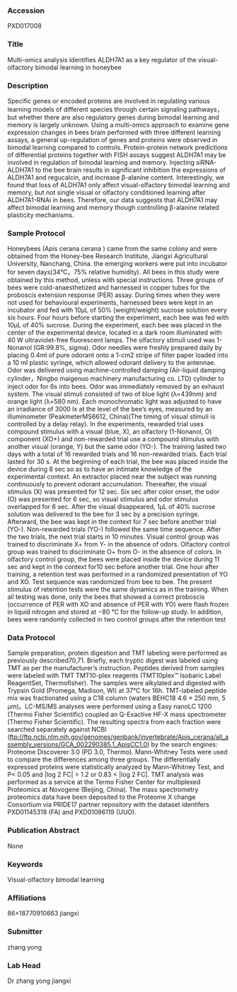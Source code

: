 ### Accession
PXD017008

### Title
Multi-omics analysis identifies ALDH7A1 as a key regulator of the visual-olfactory bimodal learning in honeybee

### Description
Specific genes or encoded proteins are involved in regulating various learning models of different species through certain signaling pathways，but whether there are also regulatory genes during bimodal learning and memory is largely unknown. Using a multi-omics approach to examine gene expression changes in bees brain performed with three different learning assays, a general up-regulation of genes and proteins were observed in bimodal learning compared to controls. Protein-protein network predictions of differential proteins together with FISH assays suggest ALDH7A1 may be involved in regulation of bimodal learning and memory. Injecting siRNA-ALDH7A1 to the bee brain results in significant inhibition the expressions of ALDH7A1 and regucalcin, and increase β-alanine content. Interestingly, we found that loss of ALDH7A1 only affect visual-olfactory bimodal learning and memory, but not single visual or olfactory conditioned learning after ALDH7A1-RNAi in bees. Therefore, our data suggests that ALDH7A1 may affect bimodal learning and memory though controlling β-alanine related plasticity mechanisms.

### Sample Protocol
Honeybees (Apis cerana cerana ) came from the same colony and were obtained from the Honey-bee Research Institute, Jiangxi Agricultural University, Nanchang, China. the emerging workers were put into incubator for seven days(34°C，75% relative humidity). All bees in this study were obtained by this method, unless with special instructions. Three groups of bees were cold-anaesthetized and harnessed in copper tubes for the proboscis extension response (PER) assay. During times when they were not used for behavioural experiments, harnessed bees were kept in an incubator and fed with 10μL of 50% (weight/weight) sucrose solution every six hours. Four hours before starting the experiment, each bee was fed with 10μL of 40% sucrose. During the experiment, each bee was placed in the center of the experimental device, located in a dark room illuminated with 40 W ultraviolet-free fluorescent lamps. The olfactory stimuli used was 1-Nonanol (GR:99.8%, sigma). Odor needles were freshly prepared daily by placing 0.4ml of pure odorant onto a 1-cm2 stripe of filter paper loaded into a 10 ml plastic syringe, which allowed odorant delivery to the antennae. Odor was delivered using machine-controlled damping (Air-liquid damping cylinder，Ningbo maigenuo machinery manufacturing co. LTD) cylinder to inject odor for 6s into bees. Odor was immediately removed by an exhaust system. The visual stimuli consisted of two of blue light (λ=439nm) and orange light (λ=580 nm). Each monochromatic light was adjusted to have an irradiance of 3000 lx at the level of the bee’s eyes, measured by an illuminometer (PeakmeterMS6612, China)(The timing of visual stimuli is controlled by a delay relay).  In the experiments, rewarded trial uses compound stimulus with a visual (blue, X), an olfactory (1-Nonanol, O) component (XO+) and non-rewarded trial use a compound stimulus with another visual (orange, Y) but the same odor (YO-). The training lasted two days with a total of 16 rewarded trials and 16 non-rewarded trials. Each trial lasted for 30 s. At the beginning of each trial, the bee was placed inside the device during 8 sec so as to have an intimate knowledge of the experimental context. An extractor placed near the subject was running continuously to prevent odorant accumulation. Thereafter, the visual stimulus (X) was presented for 12 sec. Six sec after color onset, the odor (O) was presented for 6 sec, so visual stimulus and odor stimulus overlapped for 6 sec. After the visual disappeared, 1μL of 40% sucrose solution was delivered to the bee for 3 sec by a precision syringe. Afterward, the bee was kept in the context for 7 sec before another trial (YO-). Non-rewarded trials (YO-) followed the same time sequence. After the two trials, the next trial starts in 10 minutes. Visual control group was trained to discriminate X+ from Y- in the absence of odors. Olfactory control group was trained to discriminate O+ from O- in the absence of colors. In olfactory control group, the bees were placed inside the device during 11 sec and kept in the context for10 sec before another trial. One hour after training, a retention test was performed in a randomized presentation of YO and XO. Test sequence was randomized from bee to bee. The present stimulus of retention tests were the same dynamics as in the training. When all testing was done, only the bees that showed a correct proboscis (occurrence of PER with XO and absence of PER with YO) were flash frozen in liquid nitrogen and stored at −80 °C for the follow-up study. In addition, bees were randomly collected in two control groups after the retention test

### Data Protocol
Sample preparation, protein digestion and TMT labeling were performed as previously described70,71. Briefly, each tryptic digest was labeled using TMT as per the manufacturer’s instruction. Peptides derived from samples were labeled with TMT TMT10-plex reagents (TMT10plex™ Isobaric Label ReagentSet, Thermofisher). The samples were alkylated and digested with Trypsin Gold (Promega, Madison, WI) at 37°C for 16h. TMT-labeled peptide mix was fractionated using a C18 column (waters BEHC18 4.6 × 250 mm, 5 µm)。LC-MS/MS analyses were performed using a Easy nanoLC 1200 (Thermo Fisher Scientific) coupled an Q-Exactive HF-X mass spectrometer (Thermo Fisher Scientific). The resulting spectra from each fraction were searched separately against NCBI (ftp://ftp.ncbi.nlm.nih.gov/genomes/genbank/invertebrate/Apis_cerana/all_assembly_versions/GCA_002290385.1_ApisCC1.0) by the search engines: Proteome Discoverer 3.0 (PD 3.0, Thermo). Mann-Whitney Tests were used to compare the differences among three groups. The differentially expressed proteins were statistically analyzed by Mann-Whitney Test, and P< 0.05 and |log 2 FC| > 1.2 or 0.83 < |log 2 FC|. TMT analysis was performed as a service at the Termo Fisher Center for multiplexed Proteomics at Novogene (Beijing, China). The mass spectrometry proteomics data have been deposited to the Proteome X change Consortium via PRIDE17 partner repository with the dataset identifers PXD01145318 (FA) and PXD01086119 (UUO).

### Publication Abstract
None

### Keywords
Visual-olfactory bimodal learning

### Affiliations
86+18770910663
jiangxi

### Submitter
zhang yong

### Lab Head
Dr zhang yong
jiangxi


